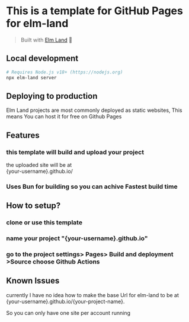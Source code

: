 # This is a template for GitHub Pages for elm-land
> Built with [Elm Land](https://elm.land) 🌈

## Local development

```bash
# Requires Node.js v18+ (https://nodejs.org)
npx elm-land server
```

## Deploying to production

Elm Land projects are most commonly deployed as static websites, This means You can host it for free on Github Pages

## Features
###  this template will build and upload your project
 the uploaded site will be at  
 {your-username}.github.io/ 
### Uses Bun for building so you can achive Fastest build time

## How to setup?

### clone or use this template
### name your project  "{your-username}.github.io"
### go to the project settings> Pages> Build and deployment >Source choose Github Actions


## Known Issues
currently I have no idea how to make the base Url for elm-land to be at {your-username}.github.io/{your-project-name}.

So you can only have one site per account running